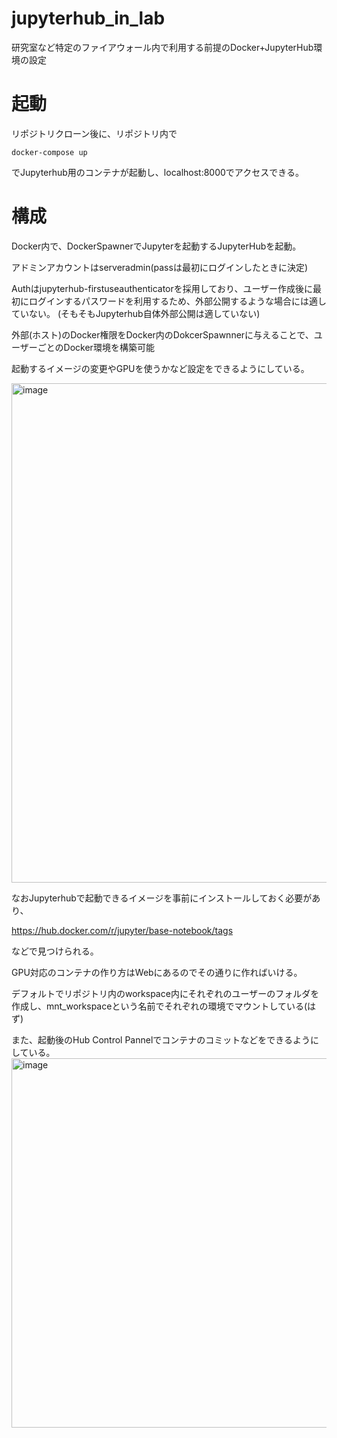 # jupyterhub_in_lab
研究室など特定のファイアウォール内で利用する前提のDocker+JupyterHub環境の設定

# 起動
リポジトリクローン後に、リポジトリ内で
```shell
docker-compose up
```
でJupyterhub用のコンテナが起動し、localhost:8000でアクセスできる。
# 構成
Docker内で、DockerSpawnerでJupyterを起動するJupyterHubを起動。

アドミンアカウントはserveradmin(passは最初にログインしたときに決定)

Authはjupyterhub-firstuseauthenticatorを採用しており、ユーザー作成後に最初にログインするパスワードを利用するため、外部公開するような場合には適していない。
(そもそもJupyterhub自体外部公開は適していない)

外部(ホスト)のDocker権限をDocker内のDokcerSpawnnerに与えることで、ユーザーごとのDocker環境を構築可能

起動するイメージの変更やGPUを使うかなど設定をできるようにしている。

<img width="799" alt="image" src="https://github.com/Sanuki-073/jupyterhub_in_lab/assets/43844864/6af76d1c-a05d-40fb-a510-973e76d39638">

なおJupyterhubで起動できるイメージを事前にインストールしておく必要があり、

https://hub.docker.com/r/jupyter/base-notebook/tags

などで見つけられる。

GPU対応のコンテナの作り方はWebにあるのでその通りに作ればいける。

デフォルトでリポジトリ内のworkspace内にそれぞれのユーザーのフォルダを作成し、mnt_workspaceという名前でそれぞれの環境でマウントしている(はず)



また、起動後のHub Control Pannelでコンテナのコミットなどをできるようにしている。
<img width="591" alt="image" src="https://github.com/Sanuki-073/jupyterhub_in_lab/assets/43844864/0c7b47ea-45c2-49df-a6e6-1b0411bb9f9c">



